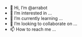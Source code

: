 - 👋 Hi, I’m @arrabot
- 👀 I’m interested in ...
- 🌱 I’m currently learning ...
- 💞️ I’m looking to collaborate on ...
- 📫 How to reach me ...

<!---
arrabot/arrabot is a ✨ special ✨ repository because its `README.md` (this file) appears on your GitHub profile.
You can click the Preview link to take a look at your changes.
--->
